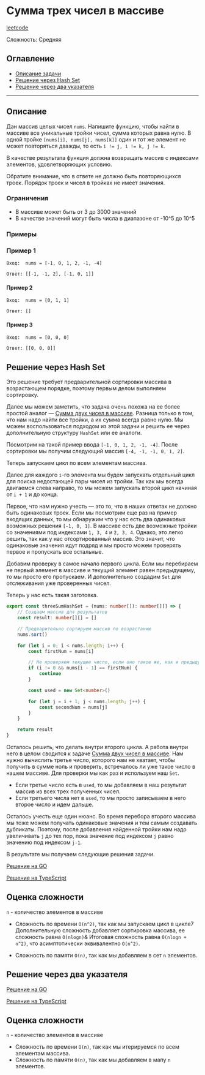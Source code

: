 # Сумма трех чисел в массиве

[leetcode](https://leetcode.com/problems/3sum/)

Сложность: Средняя

## Оглавление

- [Описание задачи](#description)
- [Решение через Hash Set](#hash_set)
- [Решение через два указателя](#two_pointers)

---

## <a name="description"></a>Описание

Дан массив целых чисел `nums`.
Напишите функцию, чтобы найти в массиве все уникальные тройки чисел, сумма которых равна нулю.
В одной тройке `[nums[i], nums[j], nums[k]]` один и тот же элемент не может повторяться дважды, то есть `i != j, i != k, j != k`.

В качестве результата функция должна возвращать массив с индексами элементов, удовлетворяющих условию.

Обратите внимание, что в ответе не должно быть повторяющихся троек. Порядок троек и чисел в тройках не имеет значения.

### Ограничения

- В массиве может быть от 3 до 3000 значений
- В качестве значений могут быть числа в диапазоне от -10^5 до 10^5

### Примеры

### Пример 1

```
Вход:  nums = [-1, 0, 1, 2, -1, -4]
```

```
Ответ: [[-1, -1, 2], [-1, 0, 1]]
```

#### Пример 2

```
Вход:  nums = [0, 1, 1]
```

```
Ответ: []
```

#### Пример 3

```
Вход:  nums = [0, 0, 0]
```

```
Ответ: [[0, 0, 0]]
```

## <a name="hash_set"></a>Решение через Hash Set

Это решение требует предварительной сортировки массива в возрастающем порядке, поэтому первым делом выполняем сортировку.

Далее мы можем заметить, что задача очень похожа на ее более простой аналог — [Сумма двух чисел в массиве](../two_sum/description.md).
Разница только в том, что нам надо найти все тройки, а их сумма всегда равно нулю.
Мы можем воспользоваться подходом из этой задачи и решить ее через дополнительную структуру `HashSet` или ее аналоги.

Посмотрим на такой пример ввода `[-1, 0, 1, 2, -1, -4]`. После сортировки мы получим следующий массив `[-4, -1, -1, 0, 1, 2]`.

Теперь запускаем цикл по всем элементам массива.

Далее для каждого `i`-го элемента мы будем запускать отдельный цикл для поиска недостающей пары чисел из тройки.
Так как мы всегда двигаемся слева направо, то мы можем запускать второй цикл начиная от `i + 1` и до конца.

Первое, что нам нужно учесть — это то, что в наших ответах не должно быть одинаковых троек.
Если мы посмотрим еще раз на пример входящих данных, то мы обнаружим что у нас есть два одинаковых возможных решения `[-1, 0, 1]`.
В массиве есть две возможные тройки со значениями под индексами `1, 3, 4` и `2, 3, 4`.
Однако, это легко решить, так как у нас отсортированный массив. Это значит, что одинаковые значения идут подряд и мы просто можем проверять первое и пропускать все остальные.

Добавим проверку в самое начало первого цикла. Если мы перебираем не первый элемент в массиве и текущий элемент равен предыдущему,
то мы просто его пропускаем. И дополнительно создадим `Set` для отслеживания уже проверенных чисел.

Теперь у нас есть такая заготовка.

```typescript
export const threeSumHashSet = (nums: number[]): number[][] => {
    // Создаем массив для результатов
    const result: number[][] = []

    // Предварительно сортируем массив по возрастанию
    nums.sort()

    for (let i = 0; i < nums.length; i++) {
        const firstNum = nums[i]

        // Не проверяем текущее число, если оно такое же, как и предыдущее, потому для него мы получим такой же результат.
        if (i != 0 && nums[i - 1] == firstNum) {
            continue
        }

        const used = new Set<number>()

        for (let j = i + 1; j < nums.length; j++) {
            const secondNum = nums[j]
        }
    }

    return result
}
```

Осталось решить, что делать внутри второго цикла. А работа внутри него в целом сводится к задаче [Сумма двух чисел в массиве](../two_sum/description.md).
Нам нужно вычислить третье число, которого нам не хватает, чтобы получить в сумме ноль и проверить, встречалось ли уже такое число в нашем массиве.
Для проверки мы как раз и используем наш `Set`. 

- Если третье число есть в `used`, то мы добавляем в наш результат массив из всех трех полученных чисел.
- Если третьего числа нет в `used`, то мы просто записываем в него второе число и идем дальше.

Осталось учесть еще один нюанс. Во время перебора второго массива мы тоже можем получать одинаковые значения и тем самым создавать дубликаты.
Поэтому, после добавления найденной тройки нам надо увеличивать `j` до тех пор, пока значение под индексом `j` равно значению под индексом `j-1`.

В результате мы получаем следующие решения задачи.

[Решение на GO](./go/solution_hash_set.go)

[Решение на TypeScript](./ts/solution_hash_set.ts)

## Оценка сложности

`n` - количество элементов в массиве

- Сложность по времени `O(n^2)`, так как мы запускаем цикл в цикле7 Дополнительную сложность добавляет сортировка массива, ее сложность равна `O(nlogn)`&
Итоговая сложность равна `O(nlogn + n^2)`, что асимптотически эквивалентно `O(n^2)`.

- Сложность по памяти `O(n)`, так как мы добавляем в сет `n` элементов.


## <a name="two_pointers"></a>Решение через два указателя



[Решение на GO](./go/solution_two_pointers.go)

[Решение на TypeScript](./ts/solution_two_pointers.ts)

## Оценка сложности

`n` - количество элементов в массиве

- Сложность по времени `O(n)`, так как мы итерируемся по всем элементам массива.
- Сложность по памяти `O(n)`, так как мы добавляем в мапу `n` элементов.